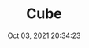 ---
id: 32
title: Cube 
file-slug: cube
date: Oct 03, 2021 20:34:23
feature: false
category: icons
angle: dynamic
clay: https://3dicons.sgp1.cdn.digitaloceanspaces.com/v1/dynamic/clay/cube-dynamic-clay.png
gradient: https://3dicons.sgp1.cdn.digitaloceanspaces.com/v1/dynamic/gradient/cube-dynamic-gradient.png
color: https://3dicons.sgp1.cdn.digitaloceanspaces.com/v1/dynamic/color/cube-dynamic-color.png
premium: https://3dicons.sgp1.cdn.digitaloceanspaces.com/v1/dynamic/premium/cube-dynamic-premium.png
---